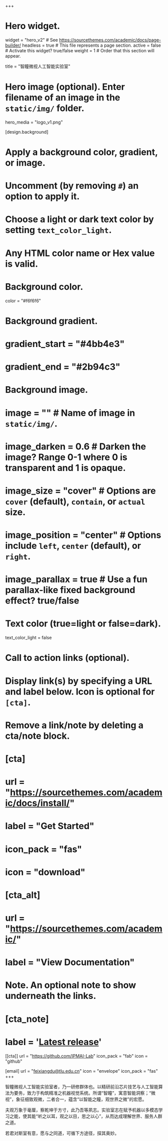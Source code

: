 +++
# Hero widget.
widget = "hero_v2"  # See https://sourcethemes.com/academic/docs/page-builder/
headless = true  # This file represents a page section.
active = false  # Activate this widget? true/false
weight = 1  # Order that this section will appear.

title = "智瞳微视人工智能实验室"

# Hero image (optional). Enter filename of an image in the `static/img/` folder.
hero_media = "logo_v1.png"

[design.background]
  # Apply a background color, gradient, or image.
  #   Uncomment (by removing `#`) an option to apply it.
  #   Choose a light or dark text color by setting `text_color_light`.
  #   Any HTML color name or Hex value is valid.

  # Background color.
  color = "#f6f6f6"

  # Background gradient.
  # gradient_start = "#4bb4e3"
  # gradient_end = "#2b94c3"
  
  # Background image.
  # image = ""  # Name of image in `static/img/`.
  # image_darken = 0.6  # Darken the image? Range 0-1 where 0 is transparent and 1 is opaque.
  # image_size = "cover"  #  Options are `cover` (default), `contain`, or `actual` size.
  # image_position = "center"  # Options include `left`, `center` (default), or `right`.
  # image_parallax = true  # Use a fun parallax-like fixed background effect? true/false
  
  # Text color (true=light or false=dark).
  text_color_light = false

# Call to action links (optional).
#   Display link(s) by specifying a URL and label below. Icon is optional for `[cta]`.
#   Remove a link/note by deleting a cta/note block.
# [cta]
#   url = "https://sourcethemes.com/academic/docs/install/"
#   label = "Get Started"
#   icon_pack = "fas"
#   icon = "download"
  
# [cta_alt]
#   url = "https://sourcethemes.com/academic/"
#   label = "View Documentation"

# Note. An optional note to show underneath the links.
# [cta_note]
#   label = '<a class="js-github-release" href="https://sourcethemes.com/academic/updates" data-repo="gcushen/hugo-academic">Latest release<!-- V --></a>'

[[cta]]
  url = "https://github.com/IPMAI-Lab"
  icon_pack = "fab"
  icon = "github"

[email]
  url = "feixiangdu@tlu.edu.cn"
  icon = "envelope"
  icon_pack = "fas"
+++

智瞳微视人工智能实验室者，乃一研修群体也。以精研前沿芯片技艺与人工智能算法为要务，致力于构筑精准之机器视觉系统。所谓“智瞳”，寓意智能洞察；“微视”，象征细致观微，二者合一，蕴含“以智能之瞳，观世界之微”的宏愿。

夫观万象于毫厘，察乾坤于方寸，此乃吾等夙志。实验室志在赋予机器以多模态学习之能，使其能“听之以耳，观之以目，思之以心”，从而达成理解世界、服务人群之道。

若君对斯室有意，愿与之同道，可循下方途径，探其奥妙。 